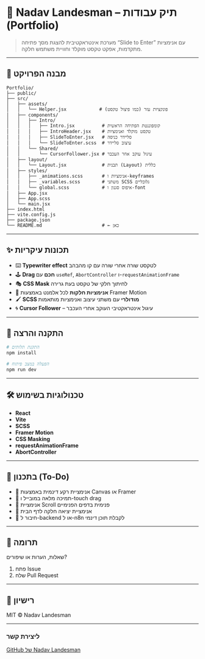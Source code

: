 # 🎨 Nadav Landesman – תיק עבודות (Portfolio)

> מערכת אינטראקטיבית להצגת מסך פתיחה “Slide to Enter” עם אנימציות מתקדמות, אפקט טקסט מוקלד וחוויית משתמש חלקה.

---

## 📂 מבנה הפרויקט

```
Portfolio/
├── public/
├── src/
│   ├── assets/
│   │   └── Helper.jsx            # פונקציות עזר (כמו פיצול טקסט)
│   ├── components/
│   │   ├── Intro/
│   │   │   ├── Intro.jsx          # קומפוננטת הפתיחה הראשית
│   │   │   ├── IntroHeader.jsx    # טקסט מוקלד ואנימציות
│   │   │   ├── SlideToEnter.jsx   # סליידר כניסה
│   │   │   └── SlideToEnter.scss  # עיצוב סליידר
│   │   └── Shared/
│   │       └── CursorFollower.jsx # עיגול עוקב אחר העכבר
│   ├── layout/
│   │   └── Layout.jsx             # תבנית (Layout) כללית
│   ├── styles/
│   │   ├── _animations.scss       # אנימציות ו-keyframes
│   │   ├── _variables.scss        # משתני SCSS גלובליים
│   │   └── global.scss            # איפוס סגנון ו-font
│   ├── App.jsx
│   ├── App.scss
│   └── main.jsx
├── index.html
├── vite.config.js
├── package.json
└── README.md                      # ← כאן
```

---

## ✨ תכונות עיקריות

- ⌨️ **Typewriter effect** לטקסט שורה אחרי שורה עם קו מהבהב
- 🕹️ **Drag חכם** עם `useRef`, `AbortController` ו-`requestAnimationFrame`
- 🎭 **CSS Mask** לחיתוך חלקי של טקסט בעת גרירה
- 🎥 **אנימציות חלקות** לכל אלמנט באמצעות Framer Motion
- 🖌️ **SCSS מודולרי** עם משתני עיצוב ואנימציות מותאמות
- 🌀 **Cursor Follower** – עיגול אינטראקטיבי העוקב אחרי העכבר

---

## 🚀 התקנה והרצה

```bash
# התקנת תלותים
npm install

# הפעלה במצב פיתוח
npm run dev
```

---

## 🛠️ טכנולוגיות בשימוש

- **React**
- **Vite**
- **SCSS**
- **Framer Motion**
- **CSS Masking**
- **requestAnimationFrame**
- **AbortController**

---

## 🔭 בתכנון (To-Do)

- 🌈 אנימציית רקע דינמית באמצעות Canvas או Framer
- 📱 תמיכה מלאה במובייל ו-touch drag
- 📜 אנימציית Scroll פנימית בדפים הפנימיים
- 🔄 אנימציית יציאה חלקה לדף הבית
- 🔌 חיבור ל-backend או ל-n8n לקבלת תוכן דינמי

---

## 🤝 תרומה

שאלות, הערות או שיפורים?

1. פתח Issue
2. שלח Pull Request

---

## 📄 רישיון

MIT © Nadav Landesman

---

### ליצירת קשר

[GitHub של Nadav Landesman](https://github.com/Landsmanadav)
